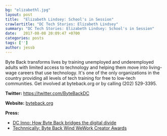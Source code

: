 ```yaml
---
bg: "elizabethl.jpg"
layout: post
title:  "Elizabeth Lindsey: School's in Session"
crawlertitle: "DC Tech Stories: Elizabeth Lindsey"
summary: "DC Tech Stories: Elizabeth Lindsey: School's in Session"
date:   2017-08-08 20:09:47 +0700
categories: posts
tags: ['']
author: jessb
---
```

<script src="https://www.buzzsprout.com/108546/542271-elizabeth-lindsey-school-s-in-session.js?player=small" type="text/javascript" charset="utf-8"></script>
<p class="no-margin">Byte Back transforms lives by training unemployed and underemployed adults with limited access to technology and helping them move into living-wage careers that use technology. It's one of the only organizations in the country providing all levels of tech training for free to low-tech communities. Get involved at byteback.org or by calling (202) 529-3395.</p>


<p><strong>Twitter:</strong> <a href="https://twitter.com/ByteBackDC ">https://twitter.com/ByteBackDC </a></p> 
<p><strong>Website:</strong> <a href="https://byteback.org/">byteback.org</a></p>
<p><strong>Press:</strong>
    <ul class="no-bullets">
    <li><a class="red"  href="http://dcinno.streetwise.co/2017/04/06/how-byte-back-is-helping-bridge-the-districts-digital-divide/">DC Inno: How Byte Back bridges the digital divide</a></li>
     <li><a class="red"  href="https://technical.ly/dc/2017/03/29/byte-back-wins-big-inaugural-wework-creator-awards/ ">Technnically: Byte Back Wind WeWork Creator Awards</a></li>
    </ul> 
</p>
